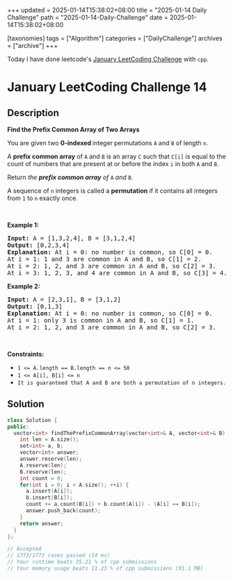 +++
updated = 2025-01-14T15:38:02+08:00
title = "2025-01-14 Daily Challenge"
path = "2025-01-14-Daily-Challenge"
date = 2025-01-14T15:38:02+08:00

[taxonomies]
tags = ["Algorithm"]
categories = ["DailyChallenge"]
archives = ["archive"]
+++

Today I have done leetcode's [January LeetCoding Challenge](https://leetcode.com/problems/find-the-prefix-common-array-of-two-arrays/) with `cpp`.

<!-- more -->

# January LeetCoding Challenge 14

## Description

**Find the Prefix Common Array of Two Arrays**

<p>You are given two <strong>0-indexed </strong>integer<strong> </strong>permutations <code>A</code> and <code>B</code> of length <code>n</code>.</p>

<p>A <strong>prefix common array</strong> of <code>A</code> and <code>B</code> is an array <code>C</code> such that <code>C[i]</code> is equal to the count of numbers that are present at or before the index <code>i</code> in both <code>A</code> and <code>B</code>.</p>

<p>Return <em>the <strong>prefix common array</strong> of </em><code>A</code><em> and </em><code>B</code>.</p>

<p>A sequence of <code>n</code> integers is called a&nbsp;<strong>permutation</strong> if it contains all integers from <code>1</code> to <code>n</code> exactly once.</p>

<p>&nbsp;</p>
<p><strong class="example">Example 1:</strong></p>

<pre>
<strong>Input:</strong> A = [1,3,2,4], B = [3,1,2,4]
<strong>Output:</strong> [0,2,3,4]
<strong>Explanation:</strong> At i = 0: no number is common, so C[0] = 0.
At i = 1: 1 and 3 are common in A and B, so C[1] = 2.
At i = 2: 1, 2, and 3 are common in A and B, so C[2] = 3.
At i = 3: 1, 2, 3, and 4 are common in A and B, so C[3] = 4.
</pre>

<p><strong class="example">Example 2:</strong></p>

<pre>
<strong>Input:</strong> A = [2,3,1], B = [3,1,2]
<strong>Output:</strong> [0,1,3]
<strong>Explanation:</strong> At i = 0: no number is common, so C[0] = 0.
At i = 1: only 3 is common in A and B, so C[1] = 1.
At i = 2: 1, 2, and 3 are common in A and B, so C[2] = 3.
</pre>

<p>&nbsp;</p>
<p><strong>Constraints:</strong></p>

<ul>
	<li><code>1 &lt;= A.length == B.length == n &lt;= 50</code></li>
	<li><code>1 &lt;= A[i], B[i] &lt;= n</code></li>
	<li><code>It is guaranteed that A and B are both a permutation of n integers.</code></li>
</ul>


## Solution

``` cpp
class Solution {
public:
  vector<int> findThePrefixCommonArray(vector<int>& A, vector<int>& B) {
    int len = A.size();
    set<int> a, b;
    vector<int> answer;
    answer.reserve(len);
    A.reserve(len);
    B.reserve(len);
    int count = 0;
    for(int i = 0; i < A.size(); ++i) {
      a.insert(A[i]);
      b.insert(B[i]);
      count += a.count(B[i]) + b.count(A[i]) - (A[i] == B[i]);
      answer.push_back(count);
    }
    return answer;
  }
};

// Accepted
// 1773/1773 cases passed (14 ms)
// Your runtime beats 35.21 % of cpp submissions
// Your memory usage beats 11.23 % of cpp submissions (91.1 MB)
```
